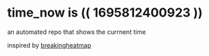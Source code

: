 # time_now is (( 1695812400923 ))

an automated repo that shows the currnent time

inspired by [breakingheatmap](https://github.com/breakingheatmap/breakingheatmap)